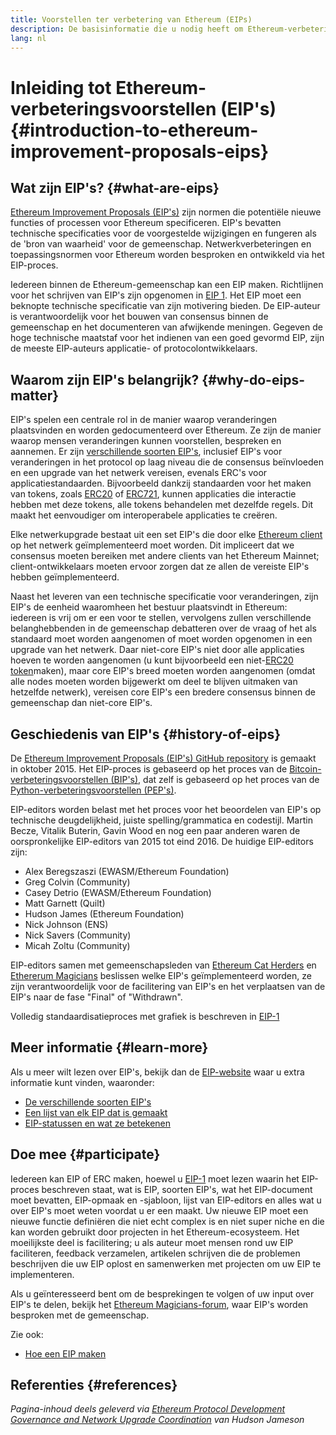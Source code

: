 ```yaml
---
title: Voorstellen ter verbetering van Ethereum (EIPs)
description: De basisinformatie die u nodig heeft om Ethereum-verbeteringsvoorstellen (EIP's) te begrijpen.
lang: nl
---
```


# Inleiding tot Ethereum-verbeteringsvoorstellen (EIP's) {#introduction-to-ethereum-improvement-proposals-eips}

## Wat zijn EIP's? {#what-are-eips}

[Ethereum Improvement Proposals (EIP's)](https://eips.ethereum.org/) zijn normen die potentiële nieuwe functies of processen voor Ethereum specificeren. EIP's bevatten technische specificaties voor de voorgestelde wijzigingen en fungeren als de 'bron van waarheid' voor de gemeenschap. Netwerkverbeteringen en toepassingsnormen voor Ethereum worden besproken en ontwikkeld via het EIP-proces.

Iedereen binnen de Ethereum-gemeenschap kan een EIP maken. Richtlijnen voor het schrijven van EIP's zijn opgenomen in [EIP 1](https://eips.ethereum.org/EIPS/eip-1). Het EIP moet een beknopte technische specificatie van zijn motivering bieden. De EIP-auteur is verantwoordelijk voor het bouwen van consensus binnen de gemeenschap en het documenteren van afwijkende meningen. Gegeven de hoge technische maatstaf voor het indienen van een goed gevormd EIP, zijn de meeste EIP-auteurs applicatie- of protocolontwikkelaars.

## Waarom zijn EIP's belangrijk? {#why-do-eips-matter}

EIP's spelen een centrale rol in de manier waarop veranderingen plaatsvinden en worden gedocumenteerd over Ethereum. Ze zijn de manier waarop mensen veranderingen kunnen voorstellen, bespreken en aannemen. Er zijn [verschillende soorten EIP's](https://github.com/ethereum/EIPs/blob/master/EIPS/eip-1.md#eip-types), inclusief EIP's voor veranderingen in het protocol op laag niveau die de consensus beïnvloeden en een upgrade van het netwerk vereisen, evenals ERC's voor applicatiestandaarden. Bijvoorbeeld dankzij standaarden voor het maken van tokens, zoals [ERC20](https://eips.ethereum.org/EIPS/eip-20) of [ERC721](https://eips.ethereum.org/EIPS/eip-721), kunnen applicaties die interactie hebben met deze tokens, alle tokens behandelen met dezelfde regels. Dit maakt het eenvoudiger om interoperabele applicaties te creëren.

Elke netwerkupgrade bestaat uit een set EIP's die door elke [Ethereum client](/learn/#clients-and-nodes) op het netwerk geïmplementeerd moet worden. Dit impliceert dat we consensus moeten bereiken met andere clients van het Ethereum Mainnet; client-ontwikkelaars moeten ervoor zorgen dat ze allen de vereiste EIP's hebben geïmplementeerd.

Naast het leveren van een technische specificatie voor veranderingen, zijn EIP's de eenheid waaromheen het bestuur plaatsvindt in Ethereum: iedereen is vrij om er een voor te stellen, vervolgens zullen verschillende belanghebbenden in de gemeenschap debatteren over de vraag of het als standaard moet worden aangenomen of moet worden opgenomen in een upgrade van het netwerk. Daar niet-core EIP's niet door alle applicaties hoeven te worden aangenomen (u kunt bijvoorbeeld een niet-[ERC20 token](https://eips.ethereum.org/EIPS/eip-20)maken), maar core EIP's breed moeten worden aangenomen (omdat alle nodes moeten worden bijgewerkt om deel te blijven uitmaken van hetzelfde netwerk), vereisen core EIP's een bredere consensus binnen de gemeenschap dan niet-core EIP's.

## Geschiedenis van EIP's {#history-of-eips}

De [Ethereum Improvement Proposals (EIP's) GitHub repository](https://github.com/ethereum/EIPs) is gemaakt in oktober 2015. Het EIP-proces is gebaseerd op het proces van de [Bitcoin-verbeteringsvoorstellen (BIP's)](https://github.com/bitcoin/bips), dat zelf is gebaseerd op het proces van de [Python-verbeteringsvoorstellen (PEP's)](https://www.python.org/dev/peps/).

EIP-editors worden belast met het proces voor het beoordelen van EIP's op technische deugdelijkheid, juiste spelling/grammatica en codestijl. Martin Becze, Vitalik Buterin, Gavin Wood en nog een paar anderen waren de oorspronkelijke EIP-editors van 2015 tot eind 2016. De huidige EIP-editors zijn:

- Alex Beregszaszi (EWASM/Ethereum Foundation)
- Greg Colvin (Community)
- Casey Detrio (EWASM/Ethereum Foundation)
- Matt Garnett (Quilt)
- Hudson James (Ethereum Foundation)
- Nick Johnson (ENS)
- Nick Savers (Community)
- Micah Zoltu (Community)

EIP-editors samen met gemeenschapsleden van [Ethereum Cat Herders](https://ethereumcatherders.com/) en [Ethererum Magicians](https://ethereum-magicians.org/) beslissen welke EIP's geïmplementeerd worden, ze zijn verantwoordelijk voor de facilitering van EIP's en het verplaatsen van de EIP's naar de fase "Final" of "Withdrawn".

Volledig standaardisatieproces met grafiek is beschreven in [EIP-1](https://eips.ethereum.org/EIPS/eip-1)

## Meer informatie {#learn-more}

Als u meer wilt lezen over EIP's, bekijk dan de [EIP-website](https://eips.ethereum.org/) waar u extra informatie kunt vinden, waaronder:

- [De verschillende soorten EIP's](https://eips.ethereum.org/)
- [Een lijst van elk EIP dat is gemaakt](https://eips.ethereum.org/all)
- [EIP-statussen en wat ze betekenen](https://eips.ethereum.org/)

## Doe mee {#participate}

Iedereen kan EIP of ERC maken, hoewel u [EIP-1](https://eips.ethereum.org/EIPS/eip-1) moet lezen waarin het EIP-proces beschreven staat, wat is EIP, soorten EIP's, wat het EIP-document moet bevatten, EIP-opmaak en -sjabloon, lijst van EIP-editors en alles wat u over EIP's moet weten voordat u er een maakt. Uw nieuwe EIP moet een nieuwe functie definiëren die niet echt complex is en niet super niche en die kan worden gebruikt door projecten in het Ethereum-ecosysteem. Het moeilijkste deel is facilitering; u als auteur moet mensen rond uw EIP faciliteren, feedback verzamelen, artikelen schrijven die de problemen beschrijven die uw EIP oplost en samenwerken met projecten om uw EIP te implementeren.

Als u geïnteresseerd bent om de besprekingen te volgen of uw input over EIP's te delen, bekijk het [Ethereum Magicians-forum](https://ethereum-magicians.org/), waar EIP's worden besproken met de gemeenschap.

Zie ook:

- [Hoe een EIP maken](https://eips.ethereum.org/EIPS/eip-1)

## Referenties {#references}

<cite class="citation">

Pagina-inhoud deels geleverd via [Ethereum Protocol Development Governance and Network Upgrade Coordination](https://hudsonjameson.com/2020-03-23-ethereum-protocol-development-governance-and-network-upgrade-coordination/) van Hudson Jameson

</cite>

